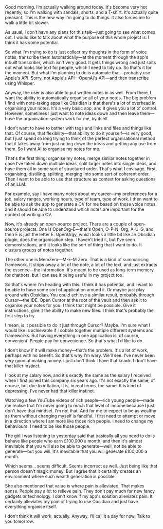 Good morning. I’m actually walking around today. It's become very hot recently, so I'm walking with sandals, shorts, and a T-shirt. It's actually quite pleasant. This is the new way I'm going to do things. It also forces me to walk a little bit slower.

As usual, I don't have any plans for this talk—just going to see what comes out. I would like to talk about what the purpose of this whole project is. I think it has some potential.

So what I'm trying to do is just collect my thoughts in the form of voice notes, transcribe them automatically—at the moment through the app's inbuilt transcriber, which isn't very good. It gets things wrong and just spits out what looks like text for people, which I need to tidy up. So that's it for the moment. But what I'm planning to do is automate that—probably use Apple's API. Sorry, not Apple's API—OpenAI's API—and then transcribe using Whisper.

Anyway, the user is also able to put written notes in as well. From there, I want the ability to automatically organise all of your notes. The big problem I find with note-taking apps like Obsidian is that there's a lot of overhead in organising your notes. It's a very basic app, and it gives you a lot of control. However, sometimes I just want to note ideas down and then leave them—have the organisation system work for me, by itself.

I don't want to have to bother with tags and links and files and things like that. Of course, that flexibility—that ability to do it yourself—is very good, but I just spend so long trying to think of the perfect organisational method that it takes away from just noting down the ideas and getting any use from them. So I want AI to organise my notes for me.

That's the first thing: organise my notes, merge similar notes together in case I've taken down multiple ideas, split larger notes into single ideas, and have them all in some sort of structured order. That's what I envisage. First, organising, distilling, splitting, merging into some sort of coherent order. Then I want to be able to use that structure as context for asking questions of an LLM.

For example, say I have many notes about my career—my preferences for a job, salary ranges, working hours, type of team, type of work. I then want to be able to ask the app to generate a CV for me based on those voice notes, and it should be able to understand which notes are important for the context of writing a CV.

Now, it's already an open-source project. There are a couple of open-source projects. One is OpenOrg-E—that's Open, O-P-N, Org, A-U-G, and then E is just the letter E. OpenOrgy, which looks a little bit like an Obsidian plugin, does the organisation step. I haven't tried it, but I've seen demonstrations, and it looks like the sort of thing that I want to do. It clusters groups of notes together.

The other one is MemZero—M-E-M Zero. That is a kind of summarising framework. It strips away a lot of the note, a lot of the text, and just extracts the essence—the information. It's meant to be used as long-term memory for chatbots, but I can see it being useful in my project too.

So that's where I'm heading with this. I think it has potential, and I want to be able to have some sort of application around it. Or maybe just play around with Obsidian. You could achieve a similar result, probably through Cursor—the IDE. Open Cursor at the root of the vault and then ask it to organise your notes for you. I think that might be possible. Give it instructions, give it the ability to make new files. I think that's probably the first step to try.

I mean, is it possible to do it just through Cursor? Maybe. I'm sure what I would like is achievable if I cobble together multiple different systems and frameworks. But having everything in one application is, of course, convenient. People pay for convenience. So that's what I’d like to do.

I don't know if it will make money—that’s the problem. It's a lot of work, perhaps with no benefit. So that's why I'm wary. We'll see. I've never been very good at making money. I just don't think I have that knack. I don't have that killer instinct.

I look at my salary now, and it's exactly the same as the salary I received when I first joined this company six years ago. It's not exactly the same, of course, but due to inflation, it is, in real terms, the same. It is kind of depressing. I've never had that killer instinct.

Watching a few YouTube videos of rich people—rich young people—made me realise that I'm never going to reach that level of income because I just don't have that mindset. I'm not that. And for me to expect to be as wealthy as them without changing myself is fanciful. I first need to attempt or move in a direction where I am more like those rich people. I need to change my behaviours. I need to be like those people.

The girl I was listening to yesterday said that basically all you need to do is behave like people who earn £100,000 a month, and then it's almost inevitable that you will also be able to generate—well, not be able to generate—but you will. It's inevitable that you will generate £100,000 a month.

Which seems... seems difficult. Seems incorrect as well. Just being like that person doesn't magic money. But I agree that it certainly creates an environment where such wealth generation is possible.

She also mentioned that value is where pain is alleviated. That makes sense. People pay a lot to relieve pain. They don't pay much for new fancy gadgets or technology. I don't know if my app's solution alleviates pain. It certainly alleviates my pain of trying to use Obsidian and just have everything organise itself.

I don't think it will work, actually. Anyway, I'll call it a day for now. Talk to you tomorrow.
